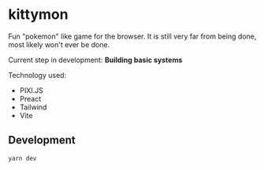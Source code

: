 # kittymon

Fun "pokemon" like game for the browser. It is still very far from being done, most likely won't ever be done.

Current step in development: **Building basic systems**

Technology used:

- PIXI.JS
- Preact
- Tailwind
- Vite

## Development

```
yarn dev
```
